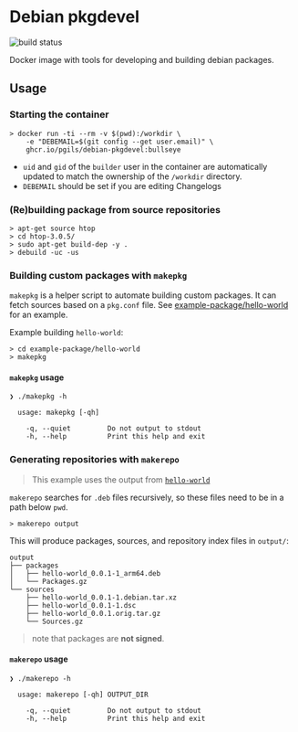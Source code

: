 # Debian pkgdevel

![build status](https://github.com/pgils/docker-debian-pkgdevel/actions/workflows/dockerbuild.yml/badge.svg)

Docker image with tools for developing and building debian packages.

## Usage

### Starting the container

```cli
> docker run -ti --rm -v $(pwd):/workdir \
    -e "DEBEMAIL=$(git config --get user.email)" \
    ghcr.io/pgils/debian-pkgdevel:bullseye
```

- `uid` and `gid` of the `builder` user in the container are automatically updated to match the ownership of the `/workdir` directory.
- `DEBEMAIL` should be set if you are editing Changelogs

### (Re)building package from source repositories

```cli
> apt-get source htop
> cd htop-3.0.5/
> sudo apt-get build-dep -y .
> debuild -uc -us
```

### Building custom packages with `makepkg`

`makepkg` is a helper script to automate building custom packages. It can fetch sources based on a `pkg.conf` file. See [example-package/hello-world](example-package/hello-world) for an example.

Example building `hello-world`:

```cli
> cd example-package/hello-world
> makepkg
```

#### `makepkg` usage

```cli
❯ ./makepkg -h

  usage: makepkg [-qh]

    -q, --quiet         Do not output to stdout
    -h, --help          Print this help and exit
```

### Generating repositories with `makerepo`

> This example uses the output from [`hello-world`](#building-custom-packages-with-makepkg)

`makerepo` searches for `.deb` files recursively, so these files need to be in a path below `pwd`.

```cli
> makerepo output
```

This will produce packages, sources, and repository index files in `output/`:

```cli
output
├── packages
│   ├── hello-world_0.0.1-1_arm64.deb
│   └── Packages.gz
└── sources
    ├── hello-world_0.0.1-1.debian.tar.xz
    ├── hello-world_0.0.1-1.dsc
    ├── hello-world_0.0.1.orig.tar.gz
    └── Sources.gz
```

> note that packages are **not signed**.

#### `makerepo` usage

```cli
❯ ./makerepo -h

  usage: makerepo [-qh] OUTPUT_DIR

    -q, --quiet         Do not output to stdout
    -h, --help          Print this help and exit
```
